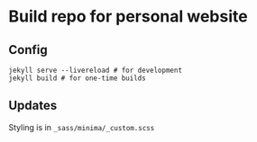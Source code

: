 # Build repo for personal website

## Config

```cli
jekyll serve --livereload # for development
jekyll build # for one-time builds
```

## Updates

Styling is in `_sass/minima/_custom.scss`
